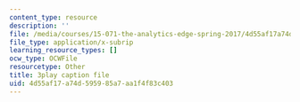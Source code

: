 ```yaml
---
content_type: resource
description: ''
file: /media/courses/15-071-the-analytics-edge-spring-2017/4d55af17a74d595985a7aa1f4f83c403_R250-aMpyAo.vtt
file_type: application/x-subrip
learning_resource_types: []
ocw_type: OCWFile
resourcetype: Other
title: 3play caption file
uid: 4d55af17-a74d-5959-85a7-aa1f4f83c403
---
```


